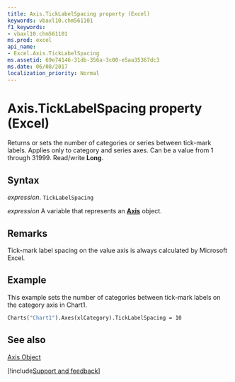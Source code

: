 ```yaml
---
title: Axis.TickLabelSpacing property (Excel)
keywords: vbaxl10.chm561101
f1_keywords:
- vbaxl10.chm561101
ms.prod: excel
api_name:
- Excel.Axis.TickLabelSpacing
ms.assetid: 69e74146-31db-356a-3c00-e5aa35367dc3
ms.date: 06/08/2017
localization_priority: Normal
---
```



# Axis.TickLabelSpacing property (Excel)

Returns or sets the number of categories or series between tick-mark labels. Applies only to category and series axes. Can be a value from 1 through 31999. Read/write  **Long**.


## Syntax

_expression_. `TickLabelSpacing`

_expression_ A variable that represents an **[Axis](Excel.Axis(object).md)** object.


## Remarks

Tick-mark label spacing on the value axis is always calculated by Microsoft Excel.


## Example

This example sets the number of categories between tick-mark labels on the category axis in Chart1.


```vb
Charts("Chart1").Axes(xlCategory).TickLabelSpacing = 10 

```


## See also


[Axis Object](Excel.Axis(object).md)

[!include[Support and feedback](~/includes/feedback-boilerplate.md)]